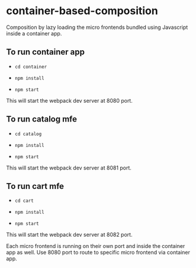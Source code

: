 # container-based-composition
Composition by lazy loading the micro frontends bundled using Javascript inside a container app.

## To run container app

- `cd container`

- `npm install`

- `npm start`

This will start the webpack dev server at 8080 port.

## To run catalog mfe

- `cd catalog`

- `npm install`

- `npm start`

This will start the webpack dev server at 8081 port.


## To run cart mfe

- `cd cart`

- `npm install`

- `npm start`

This will start the webpack dev server at 8082 port.


Each micro frontend is running on their own port and inside the container app as well. 
Use 8080 port to route to specific micro frontend via container app.


